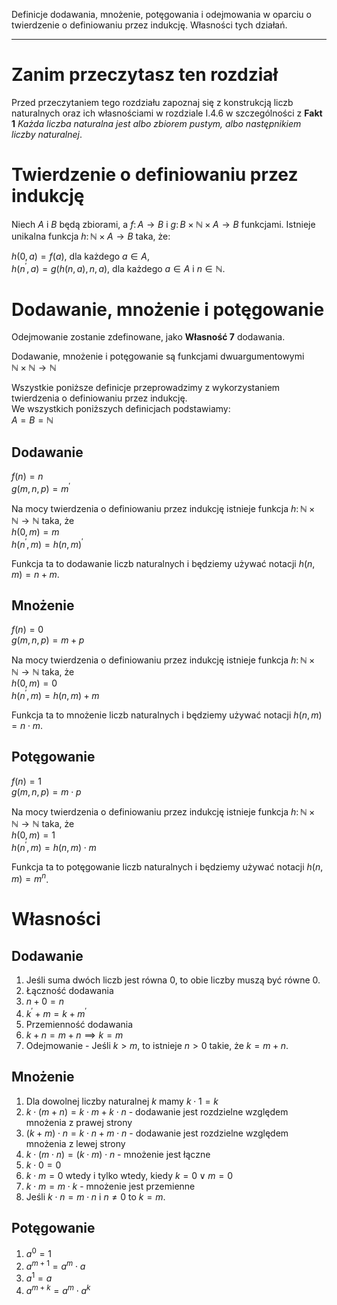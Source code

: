 Definicje dodawania, mnożenie, potęgowania i odejmowania w oparciu o twierdzenie o definiowaniu przez indukcję. Własności tych działań.

---

# Zanim przeczytasz ten rozdział

Przed przeczytaniem tego rozdziału zapoznaj się z konstrukcją liczb naturalnych oraz ich własnościami w rozdziale I.4.6 w szczególności z **Fakt 1** _Każda liczba naturalna jest albo zbiorem pustym, albo następnikiem liczby naturalnej_.

# Twierdzenie o definiowaniu przez indukcję

Niech $A$ i $B$ będą zbiorami, a $f \colon A \to B$ i $g \colon B \times \mathbb{N} \times A \to B$ funkcjami. Istnieje unikalna funkcja $h \colon \mathbb{N} \times A \to B$ taka, że:

$h(0,a)=f(a)$, dla każdego $a \in A$,  
$h(n^{\prime},a)=g(h(n,a),n,a)$, dla każdego $a \in A$ i $n \in \mathbb{N}$.

# Dodawanie, mnożenie i potęgowanie

Odejmowanie zostanie zdefinowane, jako **Własność 7** dodawania.

Dodawanie, mnożenie i potęgowanie są funkcjami dwuargumentowymi  
$\mathbb{N} \times \mathbb{N} \to \mathbb{N}$

Wszystkie poniższe definicje przeprowadzimy z wykorzystaniem twierdzenia o definiowaniu przez indukcję.  
We wszystkich poniższych definicjach podstawiamy:  
$A = B = \mathbb{N}$

## Dodawanie

$f(n) = n$  
$g(m,n,p)=m^{\prime}$

Na mocy twierdzenia o definiowaniu przez indukcję istnieje funkcja $h \colon \mathbb{N} \times \mathbb{N} \to \mathbb{N}$ taka, że  
$h(0,m)=m$  
$h(n^{\prime},m)=h(n,m)^{\prime}$

Funkcja ta to dodawanie liczb naturalnych i będziemy używać notacji $h(n,m)=n+m$.

## Mnożenie

$f(n)=0$  
$g(m,n,p)=m+p$

Na mocy twierdzenia o definiowaniu przez indukcję istnieje funkcja $h \colon \mathbb{N} \times \mathbb{N} \to \mathbb{N}$ taka, że  
$h(0,m)=0$  
$h(n^{\prime},m)=h(n,m)+m$

Funkcja ta to mnożenie liczb naturalnych i będziemy używać notacji $h(n,m)=n\cdot m$.

## Potęgowanie

$f(n) = 1$  
$g(m,n,p)=m \cdot p$

Na mocy twierdzenia o definiowaniu przez indukcję istnieje funkcja $h \colon \mathbb{N} \times \mathbb{N} \to \mathbb{N}$ taka, że  
$h(0,m) = 1$  
$h(n^{\prime}, m) = h(n,m) \cdot m$  

Funkcja ta to potęgowanie liczb naturalnych i będziemy używać notacji $h(n,m)=m^n$.

# Własności

## Dodawanie

1. Jeśli suma dwóch liczb jest równa $0$, to obie liczby muszą być równe $0$.
2. Łączność dodawania
3. $n + 0 = n$
4. $k^{\prime}+m=k+m^{\prime}$
5. Przemienność dodawania
6. $k+n = m+n \implies k=m$
7. Odejmowanie - Jeśli $k>m$, to istnieje $n>0$ takie, że $k=m+n$.

## Mnożenie

1. Dla dowolnej liczby naturalnej $k$ mamy $k\cdot 1 = k$
2. $k\cdot (m+n) = k\cdot m +k\cdot n$ - dodawanie jest rozdzielne względem mnożenia z prawej strony
3. $(k+m)\cdot n = k\cdot n + m\cdot n$ - dodawanie jest rozdzielne względem mnożenia z lewej strony
4. $k\cdot(m\cdot n) = (k\cdot m)\cdot n$ - mnożenie jest łączne
5. $k\cdot 0 = 0$
6. $k\cdot m = 0$ wtedy i tylko wtedy, kiedy $k=0\lor m=0$
7. $k\cdot m = m\cdot k$ - mnożenie jest przemienne
8. Jeśli $k\cdot n = m\cdot n$ i $n\neq 0$ to $k=m$.

## Potęgowanie

1. $a^0 = 1$
2. $a^{m+1} = a^m \cdot a$
3. $a^1 = a$
4. $a^{m+k} = a^m \cdot a^k$
